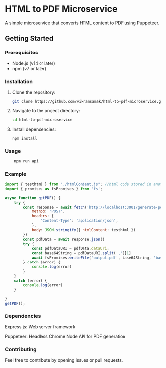 # HTML to PDF Microservice

A simple microservice that converts HTML content to PDF using Puppeteer.

## Getting Started

### Prerequisites

- Node.js (v14 or later)
- npm (v7 or later)

### Installation

1. Clone the repository:

   ```bash
   git clone https://github.com/vikramsamak/html-to-pdf-microservice.git

2. Navigate to the project directory:

    ```bash
    cd html-to-pdf-microservice

3. Install dependencies:

    ```bash
    npm install

### Usage

```bash
    npm run api
```

### Example

```javascript
import { testhtml } from "./htmlContent.js"; //html code stored in another js file as string
import { promises as fsPromises } from 'fs';

async function getPDF() {
    try {
        const response = await fetch('http://localhost:3001/generate-pdf', {
            method: 'POST',
            headers: {
                'Content-Type': 'application/json',
            },
            body: JSON.stringify({ htmlContent: testhtml })
        })
        const pdfData = await response.json()
        try {
            const pdfDataURI = pdfData.dataUri;
            const base64String = pdfDataURI.split(',')[1]
            await fsPromises.writeFile('output.pdf', base64String, 'base64');
        } catch (error) {
            console.log(error)
        }
    }
    catch (error) {
        console.log(error)
    }

}
getPDF();
```

### Dependencies

Express.js: Web server framework

Puppeteer: Headless Chrome Node API for PDF generation

### Contributing

Feel free to contribute by opening issues or pull requests.